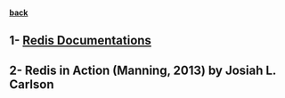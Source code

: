 #### [back](data_modeling_main.md)

## 1- [Redis Documentations](http://redis.io/documentation)
## 2- Redis in Action (Manning, 2013) by Josiah L. Carlson
